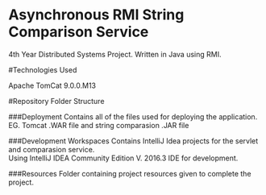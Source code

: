 # Asynchronous RMI String Comparison Service
4th Year Distributed Systems Project. Written in Java using RMI.

#Technologies Used

Apache TomCat 9.0.0.M13

#Repository Folder Structure

###Deployment
Contains all of the files used for deploying the application. EG. Tomcat .WAR file and string comparasion .JAR file

###Development Workspaces
Contains IntelliJ Idea projects for the servlet and comparasion service.  
Using IntelliJ IDEA Community Edition V. 2016.3 IDE for development.

###Resources
Folder containing project resources given to complete the project.
